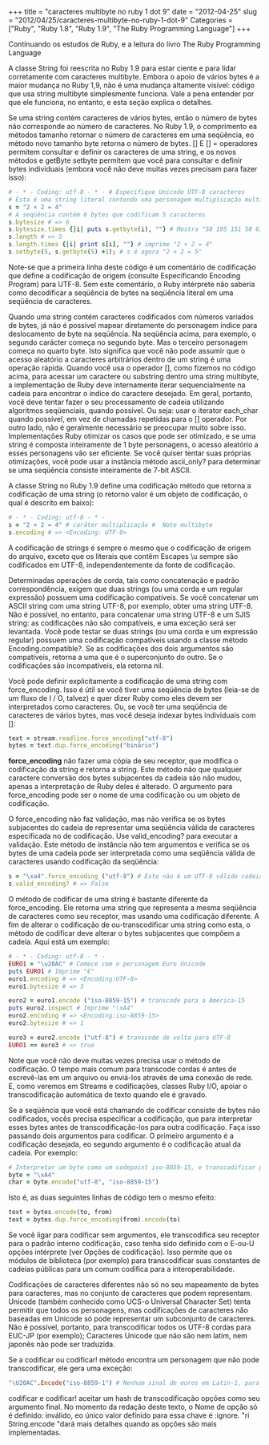 +++
title = "caracteres multibyte no ruby 1 dot 9"
date = "2012-04-25"
slug = "2012/04/25/caracteres-multibyte-no-ruby-1-dot-9"
Categories = ["Ruby", "Ruby 1.8", "Ruby 1.9", "The Ruby Programming Language"]
+++
<!--more-->
<p>Continuando os estudos de Ruby, e a leitura do livro The Ruby Programming Language</p>

<p>A classe String foi reescrita no Ruby 1.9 para estar ciente e para
lidar corretamente com caracteres multibyte. Embora o apoio de vários bytes é
a maior mudança no Ruby 1,9, não é uma mudança altamente visível:
código que usa string multibyte simplesmente funciona. Vale a pena
entender por que ele funciona, no entanto, e esta seção explica o
detalhes.</p>

<p>Se uma string contém caracteres de vários bytes, então o número de
bytes não corresponde ao número de caracteres. No Ruby 1.9,
o comprimento ea
métodos tamanho retornar o número de
caracteres em uma seqüência, eo método novo tamanho byte
retorna o número de bytes. [] E [] = operadores permitem consultar e definir
os caracteres de uma string, e os novos métodos e getByte setbyte permitem que você
para consultar e definir bytes individuais (embora você não deve muitas vezes precisam
para fazer isso):</p>

``` ruby Encode
# - * - Coding: utf-8 - * - # Especifique Unicode UTF-8 caracteres
# Esta é uma string literal contendo uma personagem multiplicação multibyte
s = "2 × 2 = 4"
# A seqüência contém 6 bytes que codificam 5 caracteres
s.bytesize # => 6
s.bytesize.times {|i| puts s.getbyte(i), ""} # Mostra "50 195 151 50 61 52"
s.length # => 5
s.length.times {|i| print s[i], ""} # imprime "2 × 2 = 4"
s.setbyte(5, s.getbyte(5) +1); # s é agora "2 × 2 = 5"
```

<p>Note-se que a primeira linha deste código é um comentário de codificação que define a codificação de origem (consulte Especificando Encoding Program) para UTF-8. Sem este comentário, o Ruby intérprete não saberia como decodificar a seqüência de bytes
na seqüência literal em uma seqüência de caracteres.</p>

<p>Quando uma string contém caracteres codificados com números variados
de bytes, já não é possível mapear diretamente do personagem
índice para deslocamento de byte na seqüência. Na seqüência acima, para
exemplo, o segundo carácter começa no segundo byte. Mas o
terceiro personagem começa no quarto byte. Isto significa que você
não pode assumir que o acesso aleatório a caracteres arbitrários dentro de um
string é uma operação rápida. Quando você usa o operador [], como
fizemos no código acima, para acessar um caractere ou substring dentro
uma string multibyte, a implementação de Ruby deve internamente iterar
sequencialmente na cadeia para encontrar o índice do caractere desejado.
Em geral, portanto, você deve tentar fazer o seu processamento de cadeia
utilizando algoritmos seqüenciais, quando possível. Ou seja: usar o iterator each_char quando possível, em vez
de chamadas repetidas para o []
operador. Por outro lado, não é geralmente necessário se preocupar
muito sobre isso. Implementações Ruby otimizar os casos que
pode ser otimizado, e se uma string é composta inteiramente de 1 byte
personagens, o acesso aleatório a esses personagens vão ser eficiente. Se
você quiser tentar suas próprias otimizações, você pode usar a instância
método ascii_only? para determinar
se uma seqüência consiste inteiramente de 7-bit ASCII.</p>

<p>A classe String no Ruby 1.9
define uma codificação
método que retorna a codificação de uma string (o retorno
valor é um objeto de codificação,
o qual é descrito em baixo):</p>

``` ruby
# - * - Coding: utf-8 - * -
s = "2 × 2 = 4" # caráter multiplicação #  Note multibyte
s.encoding # => <Encoding: UTF-8>
```

<p>A codificação de strings é sempre o mesmo que o
codificação de origem do arquivo, exceto que os literais que contêm
Escapes \u sempre são codificados em
UTF-8, independentemente da fonte de codificação.</p>


<p>Determinadas operações de corda, tais como concatenação e padrão
correspondência, exigem que duas strings (ou uma corda e um regular
expressão) possuem uma codificação compatíveis. Se você concatenar um ASCII
string com uma string UTF-8, por exemplo, obter uma string UTF-8.
Não é possível, no entanto, para concatenar uma string UTF-8 e um
SJIS string: as codificações não são compatíveis, e uma exceção será
ser levantada. Você pode testar se duas strings (ou uma corda e um
expressão regular) possuem uma codificação compatíveis usando a classe
método Encoding.compatible?.
Se as codificações dos dois argumentos são compatíveis,
retorna a uma que é o superconjunto do outro. Se o
codificações são incompatíveis, ela retorna nil.</p>

<p>Você pode definir explicitamente a codificação de uma string com force_encoding. Isso é útil se você tiver
uma seqüência de bytes (leia-se de um fluxo de I / O, talvez) e quer
dizer Ruby como eles devem ser interpretados como caracteres. Ou, se você
ter uma seqüência de caracteres de vários bytes, mas você deseja indexar
bytes individuais com []:</p>

``` ruby
text = stream.readline.force_encoding("utf-8")
bytes = text.dup.force_encoding("binário")
```

<p>
<b>force_encoding</b>
não fazer uma cópia de seu receptor, que modifica o
codificação da string e retorna a string. Este método não
que qualquer caractere conversão dos bytes subjacentes da cadeia são
não mudou, apenas a interpretação de Ruby deles é alterado. O
argumento para force_encoding pode ser
o nome de uma codificação ou um objeto de codificação.
</p>

<p>O force_encoding não faz validação, mas não verifica se os bytes subjacentes do
cadeia de representar uma seqüência válida de caracteres especificada no
de codificação. Use valid_encoding? para
executar a validação. Este método de instância não tem argumentos e verifica se
os bytes de uma cadeia pode ser interpretada como uma seqüência válida de
caracteres usando codificação da seqüência:</p>

``` ruby
s = "\xa4".force_encoding ("utf-8") # Este não é um UTF-8 válido cadeia
s.valid_encoding? # => False
```

<p>O método de codificar de uma string é bastante
diferente da force_encoding. Ele retorna uma string que representa a mesma seqüência de caracteres como
seu receptor, mas usando uma codificação diferente. A fim de alterar o
codificação de ou-transcodificar uma string como esta,
o método de codificar deve alterar o
bytes subjacentes que compõem a cadeia. Aqui está um exemplo:
</p>

``` ruby
# - * - Coding: utf-8 - * -
EURO1 = "\u20AC" # Comece com o personagem Euro Unicode
puts EURO1 # Imprime "€"
euro1.encoding # => <Encoding:UTF-8>
euro1.bytesize # => 3

euro2 = euro1.encode ("iso-8859-15") # transcode para a América-15
puts euro2.inspect # Imprime "\xA4"
euro2.encoding # => <Encoding:iso-8859-15>
euro2.bytesize # => 1

euro3 = euro2.encode ("utf-8") # transcode de volta para UTF-8
EURO1 == euro3 # => true
```

<p>Note que você não deve muitas vezes precisa usar o método de codificação. O tempo mais comum para
transcode cordas é antes de escrevê-las em um arquivo ou enviá-los
através de uma conexão de rede. E, como veremos em Streams e codificações, classes Ruby I/O, apoiar o
transcodificação automática de texto quando ele é gravado.</p>

<p>Se a seqüência que você está chamando de codificar consiste de bytes não codificados, vocês
precisa especificar a codificação, que para interpretar esses bytes
antes de transcodificação-los para outra codificação. Faça isso passando dois
argumentos para codificar. O primeiro
argumento é a codificação desejada, eo segundo argumento é o
codificação atual da cadeia. Por exemplo:</p>

``` ruby
# Interpretar um byte como um codepoint iso-8859-15, e transcodificar para UTF-8
byte = "\xA4"
char = byte.encode("utf-8", "iso-8859-15")
```

<p>Isto é, as duas seguintes linhas de código tem o mesmo efeito:</p>

``` ruby
text = bytes.encode(to, from)
text = bytes.dup.force_encoding(from).encode(to)
```

<p>Se você ligar para codificar sem
argumentos, ele transcodifica seu receptor para o padrão interno
codificação, caso tenha sido definido com o E-ou-U opções intérprete (ver Opções de codificação). Isso permite que os módulos de biblioteca (por
exemplo) para transcodificar suas constantes de cadeias públicas para um comum
codifica para a interoperabilidade.</p>

<p>Codificações de caracteres diferentes não só no seu mapeamento de
bytes para caracteres, mas no conjunto de caracteres que podem
representam. Unicode (também conhecido como UCS-o Universal Character Set) tenta
permitir que todos os personagens, mas codificações de caracteres não baseadas em Unicode
só pode representar um subconjunto de caracteres. Não é possível,
portanto, para transcodificar todos os UTF-8 cordas para EUC-JP (por exemplo);
Caracteres Unicode que não são nem latim, nem japonês não pode ser
traduzida.</p>

<p>Se a codificar ou codificar! método encontra um personagem que não pode transcodificar, ele gera uma exceção:</p>

``` ruby
"\U20AC".Encode("iso-8859-1") # Nenhum sinal de euros em Latin-1, para levantar exceção
```

<p>codificar e codificar! aceitar um hash de transcodificação
opções como seu argumento final. No momento da redação deste texto, o
Nome de opção só é definido: inválido, eo único valor definido para
essa chave é :ignore. "ri
String.encode "dará mais detalhes quando as opções são mais
implementadas.
</p>
